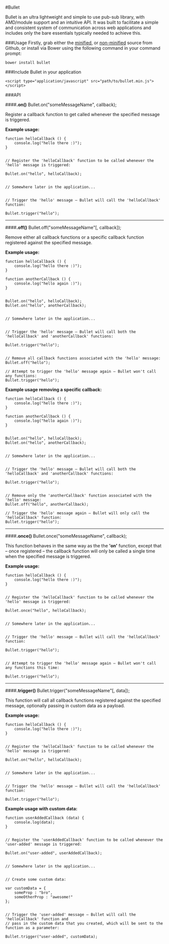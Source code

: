 #Bullet

Bullet is an ultra lightweight and simple to use pub-sub library, with AMD/module support and an intuitive API.
It was built to facilitate a simple and consistent system of communication across web applications and includes only the bare essentials typically needed to achieve this.

###Usage
Firstly, grab either the [minified](https://raw.githubusercontent.com/munkychop/bullet/master/dist/bullet.min.js), or [non-minified](https://raw.githubusercontent.com/munkychop/bullet/master/src/js/libs/bullet.js) source from Github, or install via Bower using the following command in your command prompt:

    bower install bullet

###Include Bullet in your application

    <script type="application/javascript" src="path/to/bullet.min.js"></script>
    
###API

####**.on()**
    Bullet.on("someMessageName", callback);

Register a callback function to get called whenever the specified message is triggered.

**Example usage:**
    
    function helloCallback () {
        console.log("hello there :)");
    }
    
    
    // Register the 'helloCallback' function to be called whenever the 'hello' message is triggered:
    
    Bullet.on("hello", helloCallback);
    

    // Somewhere later in the application...
    
    
    // Trigger the 'hello' message – Bullet will call the 'helloCallback' function:
    
    Bullet.trigger("hello");
    

----------

####**.off()**
    Bullet.off("someMessageName"[, callback]);

Remove either all callback functions or a specific callback function registered against the specified message.

**Example usage:**
    
    function helloCallback () {
        console.log("hello there :)");
    }
    
    function anotherCallback () {
        console.log("hello again :)");
    }
    
    
    Bullet.on("hello", helloCallback);
    Bullet.on("hello", anotherCallback);
    
    
    // Somewhere later in the application...
    
    
    // Trigger the 'hello' message – Bullet will call both the 'helloCallback' and 'anotherCallback' functions:
    
    Bullet.trigger("hello");
    
    
    // Remove all callback functions associated with the 'hello' message:
    Bullet.off("hello");
    
    // Attempt to trigger the 'hello' message again – Bullet won't call any functions:
    Bullet.trigger("hello");
    

**Example usage removing a specific callback:**
    
    function helloCallback () {
        console.log("hello there :)");
    }
    
    function anotherCallback () {
        console.log("hello again :)");
    }
    
    
    Bullet.on("hello", helloCallback);
    Bullet.on("hello", anotherCallback);
    
    
    // Somewhere later in the application...
    
    
    // Trigger the 'hello' message – Bullet will call both the 'helloCallback' and 'anotherCallback' functions:
    
    Bullet.trigger("hello");
    
    
    // Remove only the 'anotherCallback' function associated with the 'hello' message:
    Bullet.off("hello", anotherCallback);
    
    // Trigger the 'hello' message again – Bullet will only call the 'helloCallback' function:
    Bullet.trigger("hello");


----------


    
####**.once()**
    Bullet.once("someMessageName", callback);

This function behaves in the same way as the the **'on'** function, except that – once registered – the callback function will only be called a single time when the specified message is triggered.

**Example usage:**
    
    function helloCallback () {
        console.log("hello there :)");
    }
    
    
    // Register the 'helloCallback' function to be called whenever the 'hello' message is triggered:
    
    Bullet.once("hello", helloCallback);
    

    // Somewhere later in the application...
    
    
    // Trigger the 'hello' message – Bullet will call the 'helloCallback' function:
    
    Bullet.trigger("hello");
    
    
    // Attempt to trigger the 'hello' message again – Bullet won't call any functions this time:
    
    Bullet.trigger("hello");
    

----------


####**.trigger()**
    Bullet.trigger("someMessageName"[, data]);

This function will call all callback functions registered against the specified message, optionally passing in custom data as a payload.

**Example usage:**
    
    function helloCallback () {
        console.log("hello there :)");
    }
    
    
    // Register the 'helloCallback' function to be called whenever the 'hello' message is triggered:
    
    Bullet.on("hello", helloCallback);
    

    // Somewhere later in the application...
    
    
    // Trigger the 'hello' message – Bullet will call the 'helloCallback' function:
    
    Bullet.trigger("hello");
    

**Example usage with custom data:**
    
    function userAddedCallback (data) {
        console.log(data);
    }
    
    
    // Register the 'userAddedCallback' function to be called whenever the 'user-added' message is triggered:
    
    Bullet.on("user-added", userAddedCallback);
    
    
    // Somewhere later in the application...
    
    
    // Create some custom data:
    
    var customData = {
        someProp : "bro",
        someOtherProp : "awesome!"
    };
    
    
    // Trigger the 'user-added' message – Bullet will call the 'helloCallback' function and
    // pass in the custom data that you created, which will be sent to the function as a parameter:
    
    Bullet.trigger("user-added", customData);
